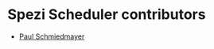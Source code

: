 <!--

This source file is part of the Stanford Spezi open-source project.

SPDX-FileCopyrightText: 2022 Stanford University and the project authors (see CONTRIBUTORS.md)

SPDX-License-Identifier: MIT
  
-->

Spezi Scheduler contributors
====================

* [Paul Schmiedmayer](https://github.com/PSchmiedmayer)
